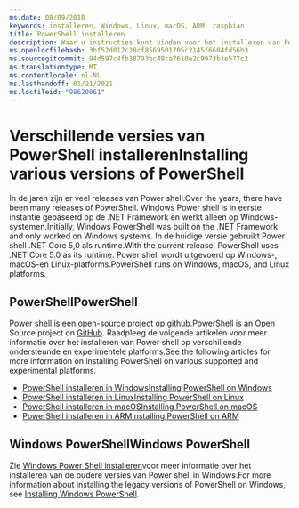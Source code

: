 ```yaml
---
ms.date: 08/09/2018
keywords: installeren, Windows, Linux, macOS, ARM, raspbian
title: PowerShell installeren
description: Waar u instructies kunt vinden voor het installeren van Power shell voor elk van de ondersteunde platforms.
ms.openlocfilehash: 3bf52d012c28cf8569501705c2145f6604fd56b3
ms.sourcegitcommit: 94d597c4fb38793bc49ca7610e2c9973b1e577c2
ms.translationtype: MT
ms.contentlocale: nl-NL
ms.lasthandoff: 01/21/2021
ms.locfileid: "98620061"
---
```

# <a name="installing-various-versions-of-powershell"></a><span data-ttu-id="70b8f-104">Verschillende versies van PowerShell installeren</span><span class="sxs-lookup"><span data-stu-id="70b8f-104">Installing various versions of PowerShell</span></span>

<span data-ttu-id="70b8f-105">In de jaren zijn er veel releases van Power shell.</span><span class="sxs-lookup"><span data-stu-id="70b8f-105">Over the years, there have been many releases of PowerShell.</span></span> <span data-ttu-id="70b8f-106">Windows Power shell is in eerste instantie gebaseerd op de .NET Framework en werkt alleen op Windows-systemen.</span><span class="sxs-lookup"><span data-stu-id="70b8f-106">Initially, Windows PowerShell was built on the .NET Framework and only worked on Windows systems.</span></span> <span data-ttu-id="70b8f-107">In de huidige versie gebruikt Power shell .NET Core 5,0 als runtime.</span><span class="sxs-lookup"><span data-stu-id="70b8f-107">With the current release, PowerShell uses .NET Core 5.0 as its runtime.</span></span> <span data-ttu-id="70b8f-108">Power shell wordt uitgevoerd op Windows-, macOS-en Linux-platforms.</span><span class="sxs-lookup"><span data-stu-id="70b8f-108">PowerShell runs on Windows, macOS, and Linux platforms.</span></span>

## <a name="powershell"></a><span data-ttu-id="70b8f-109">PowerShell</span><span class="sxs-lookup"><span data-stu-id="70b8f-109">PowerShell</span></span>

<span data-ttu-id="70b8f-110">Power shell is een open-source project op [github](https://github.com/powershell/powershell).</span><span class="sxs-lookup"><span data-stu-id="70b8f-110">PowerShell is an Open Source project on [GitHub](https://github.com/powershell/powershell).</span></span> <span data-ttu-id="70b8f-111">Raadpleeg de volgende artikelen voor meer informatie over het installeren van Power shell op verschillende ondersteunde en experimentele platforms.</span><span class="sxs-lookup"><span data-stu-id="70b8f-111">See the following articles for more information on installing PowerShell on various supported and experimental platforms.</span></span>

- [<span data-ttu-id="70b8f-112">PowerShell installeren in Windows</span><span class="sxs-lookup"><span data-stu-id="70b8f-112">Installing PowerShell on Windows</span></span>](Installing-PowerShell-Core-on-Windows.md)
- [<span data-ttu-id="70b8f-113">PowerShell installeren in Linux</span><span class="sxs-lookup"><span data-stu-id="70b8f-113">Installing PowerShell on Linux</span></span>](Installing-PowerShell-Core-on-Linux.md)
- [<span data-ttu-id="70b8f-114">PowerShell installeren in macOS</span><span class="sxs-lookup"><span data-stu-id="70b8f-114">Installing PowerShell on macOS</span></span>](Installing-PowerShell-Core-on-macOS.md)
- [<span data-ttu-id="70b8f-115">PowerShell installeren in ARM</span><span class="sxs-lookup"><span data-stu-id="70b8f-115">Installing PowerShell on ARM</span></span>](PowerShell-Core-on-ARM.md)

## <a name="windows-powershell"></a><span data-ttu-id="70b8f-116">Windows PowerShell</span><span class="sxs-lookup"><span data-stu-id="70b8f-116">Windows PowerShell</span></span>

<span data-ttu-id="70b8f-117">Zie [Windows Power Shell installeren](../windows-powershell/install/installing-windows-powershell.md)voor meer informatie over het installeren van de oudere versies van Power shell in Windows.</span><span class="sxs-lookup"><span data-stu-id="70b8f-117">For more information about installing the legacy versions of PowerShell on Windows, see [Installing Windows PowerShell](../windows-powershell/install/installing-windows-powershell.md).</span></span>
